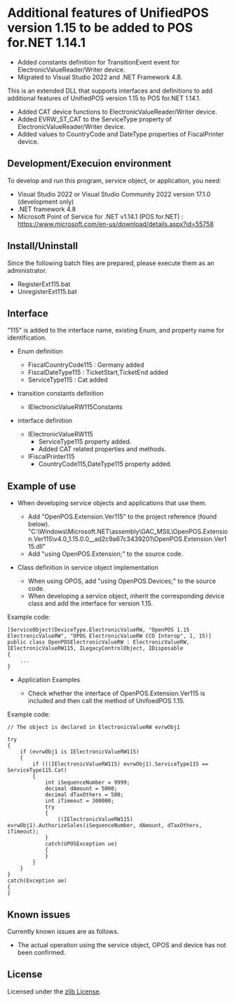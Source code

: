 # Additional features of UnifiedPOS version 1.15 to be added to POS for.NET 1.14.1

- Added constants definition for TransitionEvent event for ElectronicValueReader/Writer device.  
- Migrated to Visual Studio 2022 and .NET Framework 4.8.  

This is an extended DLL that supports interfaces and definitions to add additional features of UnifiedPOS version 1.15 to POS for.NET 1.14.1.

- Added CAT device functions to ElectronicValueReader/Writer device.  
- Added EVRW_ST_CAT to the ServiceType property of ElectronicValueReader/Writer device.  
- Added values to CountryCode and DateType properties of FiscalPrinter device.  


## Development/Execuion environment

To develop and run this program, service object, or application, you need:

- Visual Studio 2022 or Visual Studio Community 2022  version 17.1.0 (development only)  
- .NET framework 4.8  
- Microsoft Point of Service for .NET v1.14.1 (POS for.NET) : https://www.microsoft.com/en-us/download/details.aspx?id=55758  

## Install/Uninstall

Since the following batch files are prepared, please execute them as an administrator.

- RegisterExt115.bat
- UnregisterExt115.bat


## Interface

"115" is added to the interface name, existing Enum, and property name for identification.

- Enum definition
  - FiscalCountryCode115 : Germany added
  - FiscalDateType115 : TicketStart,TicketEnd added
  - ServiceType115 : Cat added

- transition constants definition
  - IElectronicValueRW115Constants

- interface definition
  - IElectronicValueRW115
    - ServiceType115 property added.
    - Added CAT related properties and methods.
  - IFiscalPrinter115
    - CountryCode115,DateType115 property added.


## Example of use

- When developing service objects and applications that use them.

  - Add "OpenPOS.Extension.Ver115" to the project reference (found below).
    "C:\\Windows\\Microsoft.NET\\assembly\\GAC_MSIL\\OpenPOS.Extension.Ver115\\v4.0_1.15.0.0__ad2c9a67c3439201\\OpenPOS.Extension.Ver115.dll"
  - Add "using OpenPOS.Extension;" to the source code.

- Class definition in service object implementation

  - When using OPOS, add "using OpenPOS.Devices;" to the source code.
  - When developing a service object, inherit the corresponding device class and add the interface for version 1.15.

Example code:


    [ServiceObject(DeviceType.ElectronicValueRW, "OpenPOS 1.15 ElectronicValueRW", "OPOS ElectronicValueRW CCO Interop", 1, 15)]
    public class OpenPOSElectronicValueRW : ElectronicValueRW, IElectronicValueRW115, ILegacyControlObject, IDisposable
    {
        ...
    }

- Application Examples

  - Check whether the interface of OpenPOS.Extension.Ver115 is included and then call the method of UnifoedPOS 1.15.  

Example code:


    // The object is declared in ElectronicValueRW evrwObj1
    
    try
    {
        if (evrwObj1 is IElectronicValueRW115)
        {
            if (((IElectronicValueRW115) evrwObj1).ServiceType115 == ServiceType115.Cat)
            {
                int iSequenceNumber = 9999;
                decimal dAmount = 5000;
                decimal dTaxOthers = 500;
                int iTimeout = 300000;
                try
                {
                    ((IElectronicValueRW115) evrwObj1).AuthorizeSales(iSequenceNumber, dAmount, dTaxOthers, iTimeout);
                }
                catch(UPOSException ue)
                {
                }
            }
        }
    }
    catch(Exception ae)
    {
    }


## Known issues

Currently known issues are as follows.

- The actual operation using the service object, OPOS and device has not been confirmed.  

## License

Licensed under the [zlib License](./LICENSE).
